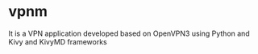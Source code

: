 # vpnm
It is a VPN application developed based on OpenVPN3 using Python and Kivy and KivyMD frameworks

